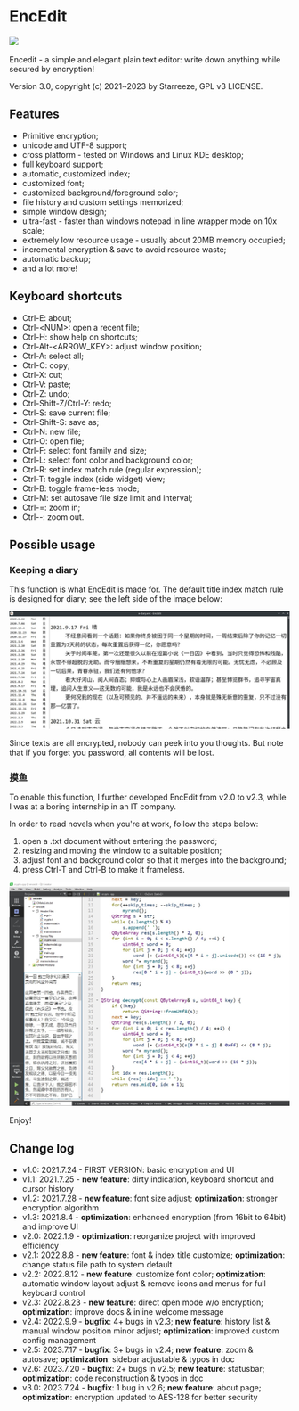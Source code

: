 # EncEdit

![](imgs/encedit.ico)

Encedit - a simple and elegant plain text editor: write down anything while secured by encryption!

Version 3.0, copyright (c) 2021~2023 by Starreeze, GPL v3 LICENSE.

## Features

- Primitive encryption;
- unicode and UTF-8 support;
- cross platform - tested on Windows and Linux KDE desktop;
- full keyboard support;
- automatic, customized index;
- customized font;
- customized background/foreground color;
- file history and custom settings memorized;
- simple window design;
- ultra-fast - faster than windows notepad in line wrapper mode on 10x scale;
- extremely low resource usage - usually about 20MB memory occupied;
- incremental encryption & save to avoid resource waste;
- automatic backup;
- and a lot more!

## Keyboard shortcuts

- Ctrl-E: about;
- Ctrl-\<NUM\>: open a recent file;
- Ctrl-H: show help on shortcuts;
- Ctrl-Alt-\<ARROW_KEY\>: adjust window position;
- Ctrl-A: select all;
- Ctrl-C: copy;
- Ctrl-X: cut;
- Ctrl-V: paste;
- Ctrl-Z: undo;
- Ctrl-Shift-Z/Ctrl-Y: redo;
- Ctrl-S: save current file;
- Ctrl-Shift-S: save as;
- Ctrl-N: new file;
- Ctrl-O: open file;
- Ctrl-F: select font family and size;
- Ctrl-L: select font color and background color;
- Ctrl-R: set index match rule (regular expression);
- Ctrl-T: toggle index (side widget) view;
- Ctrl-B: toggle frame-less mode;
- Ctrl-M: set autosave file size limit and interval;
- Ctrl-=: zoom in;
- Ctrl--: zoom out.

## Possible usage

### Keeping a diary

This function is what EncEdit is made for. The default title index match rule is designed for diary; see the left side of the image below:

![diary](imgs/diary.jpg)

Since texts are all encrypted, nobody can peek into you thoughts. But note that if you forget you password, all contents will be lost.

### 摸鱼

To enable this function, I further developed EncEdit from v2.0 to v2.3, while I was at a boring internship in an IT company.

In order to read novels when you're at work, follow the steps below:

1. open a .txt document without entering the password;
2. resizing and moving the window to a suitable position;
3. adjust font and background color so that it merges into the background;
4. press Ctrl-T and Ctrl-B to make it frameless.

![moyu](imgs/moyu.jpg)

Enjoy!

## Change log

- v1.0: 2021.7.24 - FIRST VERSION: basic encryption and UI
- v1.1: 2021.7.25 - **new feature**: dirty indication, keyboard shortcut and cursor history
- v1.2: 2021.7.28 - **new feature**: font size adjust; **optimization**: stronger encryption algorithm
- v1.3: 2021.8.4 - **optimization**: enhanced encryption (from 16bit to 64bit) and improve UI
- v2.0: 2022.1.9 - **optimization**: reorganize project with improved efficiency
- v2.1: 2022.8.8 - **new feature**: font & index title customize; **optimization**: change status file path to system default
- v2.2: 2022.8.12 - **new feature**: customize font color; **optimization**: automatic window layout adjust & remove icons and menus for full keyboard control
- v2.3: 2022.8.23 - **new feature**: direct open mode w/o encryption; **optimization**: improve docs & inline welcome message
- v2.4: 2022.9.9 - **bugfix**: 4+ bugs in v2.3; **new feature**: history list & manual window position minor adjust; **optimization**: improved custom config management
- v2.5: 2023.7.17 - **bugfix**: 3+ bugs in v2.4; **new feature**: zoom & autosave; **optimization**: sidebar adjustable & typos in doc
- v2.6: 2023.7.20 - **bugfix**: 2+ bugs in v2.5; **new feature**: statusbar; **optimization**: code reconstruction & typos in doc
- v3.0: 2023.7.24 - **bugfix**: 1 bug in v2.6; **new feature**: about page; **optimization**: encryption updated to AES-128 for better security
